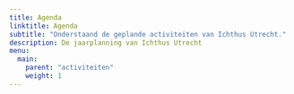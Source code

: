 ```yaml
---
title: Agenda
linktitle: Agenda
subtitle: "Onderstaand de geplande activiteiten van Ichthus Utrecht."
description: De jaarplanning van Ichthus Utrecht
menu:
  main:
    parent: "activiteiten"
    weight: 1
---
```

